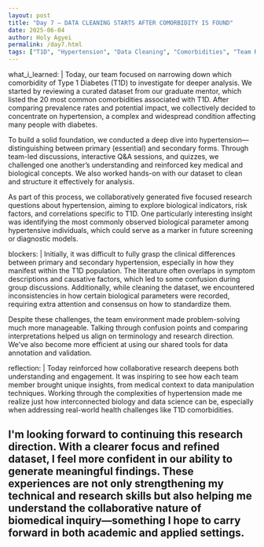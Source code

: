 ```yaml
---
layout: post
title: "Day 7 – DATA CLEANING STARTS AFTER COMORBIDITY IS FOUND"
date: 2025-06-04
author: Holy Agyei
permalink: /day7.html
tags: ["T1D", "Hypertension", "Data Cleaning", "Comorbidities", "Team Research"]
---
```


what_i_learned: |
  Today, our team focused on narrowing down which comorbidity of Type 1 Diabetes (T1D) to investigate for deeper analysis. We started by reviewing a curated dataset from our graduate mentor, which listed the 20 most common comorbidities associated with T1D. After comparing prevalence rates and potential impact, we collectively decided to concentrate on hypertension, a complex and widespread condition affecting many people with diabetes.

  To build a solid foundation, we conducted a deep dive into hypertension—distinguishing between primary (essential) and secondary forms. Through team-led discussions, interactive Q&A sessions, and quizzes, we challenged one another’s understanding and reinforced key medical and biological concepts. We also worked hands-on with our dataset to clean and structure it effectively for analysis.

  As part of this process, we collaboratively generated five focused research questions about hypertension, aiming to explore biological indicators, risk factors, and correlations specific to T1D. One particularly interesting insight was identifying the most commonly observed biological parameter among hypertensive individuals, which could serve as a marker in future screening or diagnostic models.

blockers: |
  Initially, it was difficult to fully grasp the clinical differences between primary and secondary hypertension, especially in how they manifest within the T1D population. The literature often overlaps in symptom descriptions and causative factors, which led to some confusion during group discussions. Additionally, while cleaning the dataset, we encountered inconsistencies in how certain biological parameters were recorded, requiring extra attention and consensus on how to standardize them.

  Despite these challenges, the team environment made problem-solving much more manageable. Talking through confusion points and comparing interpretations helped us align on terminology and research direction. We’ve also become more efficient at using our shared tools for data annotation and validation.

reflection: |
  Today reinforced how collaborative research deepens both understanding and engagement. It was inspiring to see how each team member brought unique insights, from medical context to data manipulation techniques. Working through the complexities of hypertension made me realize just how interconnected biology and data science can be, especially when addressing real-world health challenges like T1D comorbidities.

  I'm looking forward to continuing this research direction. With a clearer focus and refined dataset, I feel more confident in our ability to generate meaningful findings. These experiences are not only strengthening my technical and research skills but also helping me understand the collaborative nature of biomedical inquiry—something I hope to carry forward in both academic and applied settings.
---
